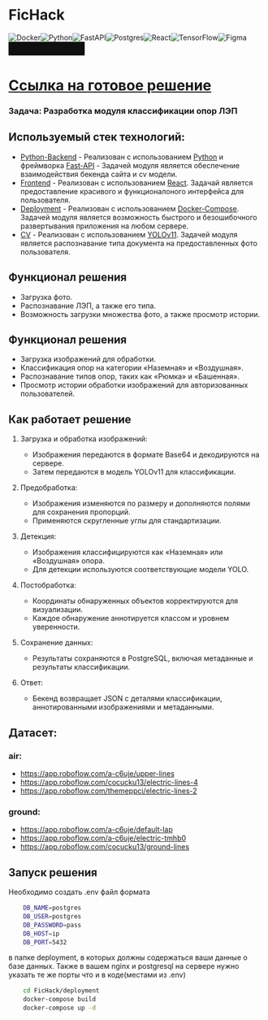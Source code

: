 # FicHack
![Docker](https://img.shields.io/badge/docker-%230db7ed.svg?style=for-the-badge&logo=docker&logoColor=white)![Python](https://img.shields.io/badge/python-3670A0?style=for-the-badge&logo=python&logoColor=ffdd54)![FastAPI](https://img.shields.io/badge/FastAPI-005571?style=for-the-badge&logo=fastapi)![Postgres](https://img.shields.io/badge/postgres-%23316192.svg?style=for-the-badge&logo=postgresql&logoColor=white)![React](https://img.shields.io/badge/react-%2320232a.svg?style=for-the-badge&logo=react&logoColor=%2361DAFB)![TensorFlow](https://img.shields.io/badge/tensorflow-%23007ACC.svg?style=for-the-badge&logo=tensorflow)![Figma](https://img.shields.io/badge/figma-%2320232a.svg?style=for-the-badge&logo=figma)<img src="https://raw.githubusercontent.com/ultralytics/assets/main/logo/Ultralytics_Logotype_Reverse.svg" width="150" height="auto" style="filter: invert(100%) sepia(100%) saturate(0%) hue-rotate(188deg) brightness(94%) contrast(88%);">



# [Ссылка на готовое решение](https://fic.shmyaks.ru/)

### Задача: Разработка модуля классификации опор ЛЭП

## Используемый стек технологий:
- [Python-Backend](https://github.com/ultraevs/FicHack/tree/main/backend) - Реализован с использованием [Python](https://www.python.org/) и фреймворка [Fast-API](https://fastapi.tiangolo.com/ru/) - Задачей модуля является обеспечение взаимодействия бекенда сайта и cv модели.
- [Frontend](https://github.com/ultraevs/FicHack/tree/main/frontend/fic-hack) - Реализован с использованием [React](https://ru.legacy.reactjs.org/). Задачай является предоставление красивого и функционалоного интерфейса для пользователя.
- [Deployment](https://github.com/ultraevs/FicHack/tree/main/deployment) - Реализован с использованием [Docker-Compose](https://www.docker.com/). Задачей модуля является возможность быстрого и безошибочного развертывания приложения на любом сервере.
- [CV](https://github.com/ultraevs/FicHack/tree/main/backend/ml) - Реализован с использованием [YOLOv11](https://docs.ultralytics.com/ru/models/yolo11/). Задачей модуля является распознавание типа документа на предоставленных фото пользователя.

## Функционал решения

- Загрузка фото.
- Распознавание ЛЭП, а также его типа.
- Возможность загрузки множества фото, а также просмотр истории.


## Функционал решения

- Загрузка изображений для обработки.
- Классификация опор на категории «Наземная» и «Воздушная».
- Распознавание типов опор, таких как «Рюмка» и «Башенная».
- Просмотр истории обработки изображений для авторизованных пользователей.

## Как работает решение

1. Загрузка и обработка изображений:
    - Изображения передаются в формате Base64 и декодируются на сервере.
    - Затем передаются в модель YOLOv11 для классификации.

2. Предобработка:
    - Изображения изменяются по размеру и дополняются полями для сохранения пропорций.
    - Применяются скругленные углы для стандартизации.

3. Детекция:
    - Изображения классифицируются как «Наземная» или «Воздушная» опора.
    - Для детекции используются соответствующие модели YOLO.

4. Постобработка:
    - Координаты обнаруженных объектов корректируются для визуализации.
    - Каждое обнаружение аннотируется классом и уровнем уверенности.

5. Сохранение данных:
    - Результаты сохраняются в PostgreSQL, включая метаданные и результаты классификации.

6. Ответ:
    - Бекенд возвращает JSON с деталями классификации, аннотированными изображениями и метаданными.


## Датасет:
### air:
- https://app.roboflow.com/a-c6uje/upper-lines
- https://app.roboflow.com/cocucku13/electric-lines-4
- https://app.roboflow.com/themeppci/electric-lines-2

### ground:
- https://app.roboflow.com/a-c6uje/default-lap
- https://app.roboflow.com/a-c6uje/electric-tmhb0
- https://app.roboflow.com/cocucku13/ground-lines

## Запуск решения
Необходимо создать .env файл формата
```sh
    DB_NAME=postgres
    DB_USER=postgres
    DB_PASSWORD=pass
    DB_HOST=ip
    DB_PORT=5432
```
в папке deployment, в которых должны содержаться ваши данные о базе данных. Также в вашем nginx и postgresql на сервере нужно указать те же порты что и в коде(местами из .env)
```sh
    cd FicHack/deployment
    docker-compose build
    docker-compose up -d
```
